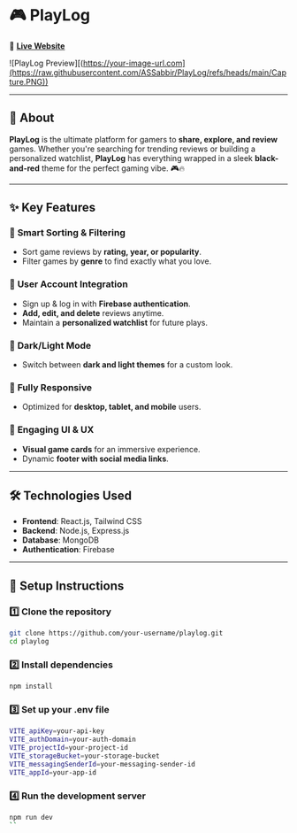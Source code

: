# **🎮 PlayLog**
🚀 **[Live Website](https://playlog-81400.web.app)**  

![PlayLog Preview][(https://your-image-url.com](https://raw.githubusercontent.com/ASSabbir/PlayLog/refs/heads/main/Capture.PNG))  
 

---

## **📖 About**  
**PlayLog** is the ultimate platform for gamers to **share, explore, and review** games. Whether you're searching for trending reviews or building a personalized watchlist, **PlayLog** has everything wrapped in a sleek **black-and-red** theme for the perfect gaming vibe. 🎮🔥  

---

## **✨ Key Features**  

### 🎯 **Smart Sorting & Filtering**  
- Sort game reviews by **rating, year, or popularity**.  
- Filter games by **genre** to find exactly what you love.  

### 🔐 **User Account Integration**  
- Sign up & log in with **Firebase authentication**.  
- **Add, edit, and delete** reviews anytime.  
- Maintain a **personalized watchlist** for future plays.  

### 🌙 **Dark/Light Mode**  
- Switch between **dark and light themes** for a custom look.  

### 📱 **Fully Responsive**  
- Optimized for **desktop, tablet, and mobile** users.  

### 🚀 **Engaging UI & UX**  
- **Visual game cards** for an immersive experience.  
- Dynamic **footer with social media links**.  

---

## **🛠️ Technologies Used**  

- **Frontend**: React.js, Tailwind CSS  
- **Backend**: Node.js, Express.js  
- **Database**: MongoDB  
- **Authentication**: Firebase  

---

## **📌 Setup Instructions**  

### 1️⃣ Clone the repository  
```sh
git clone https://github.com/your-username/playlog.git
cd playlog
```

### 2️⃣ Install dependencies
```sh
npm install
```

### 3️⃣ Set up your .env file
```sh
VITE_apiKey=your-api-key
VITE_authDomain=your-auth-domain
VITE_projectId=your-project-id
VITE_storageBucket=your-storage-bucket
VITE_messagingSenderId=your-messaging-sender-id
VITE_appId=your-app-id
```

### 4️⃣ Run the development server
```sh
npm run dev
``


